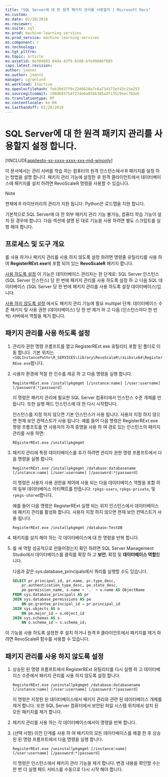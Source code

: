 ```yaml
---
title: "SQL Server에 대 한 원격 패키지 관리를 사용할지 | Microsoft Docs"
ms.custom: 
ms.date: 02/20/2018
ms.reviewer: 
ms.suite: sql
ms.prod: machine-learning-services
ms.prod_service: machine-learning-services
ms.component: r
ms.technology: 
ms.tgt_pltfrm: 
ms.topic: article
ms.assetid: 6e384893-04da-43f9-b100-bfe99888f085
caps.latest.revision: 
author: jeannt
ms.author: jeannt
manager: cgronlund
ms.workload: Inactive
ms.openlocfilehash: feb30d37f9c22d6620a7c6a734172ef43c15e253
ms.sourcegitcommit: c08d665754f274e6a85bb385adf135c9eec702eb
ms.translationtype: MT
ms.contentlocale: ko-KR
ms.lasthandoff: 02/28/2018
---
```

# <a name="enable-or-disable-remote-package-management-for-sql-server"></a>SQL Server에 대 한 원격 패키지 관리를 사용할지 설정 합니다.
[!INCLUDE[appliesto-ss-xxxx-xxxx-xxx-md-winonly](../../includes/appliesto-ss-xxxx-xxxx-xxx-md-winonly.md)]

이 문서에서는 관리 서버를 학습 하는 컴퓨터의 원격 인스턴스에서 R 패키지를 설정 하는 방법을 설명 합니다. 패키지 관리 기능에 설정한 후 원격 클라이언트에서 데이터베이스에 패키지를 설치 하려면 RevoScaleR 명령을 사용할 수 있습니다.

> [!NOTE]
> 현재에 R 라이브러리의 관리가 지원 됩니다. Python은 로드맵을 지원 합니다.

기본적으로 SQL Server에 대 한 외부 패키지 관리 기능 불가능, 컴퓨터 학습 기능이 설치 된 경우에 합니다. 다음 섹션에 설명 된 대로 기능을 사용 하려면 별도 스크립트를 실행 해야 합니다.

## <a name="overview-of-process-and-tools"></a>프로세스 및 도구 개요

를 사용 하거나 패키지 관리를 사용 하지 않도록 설정 하려면 명령줄 유틸리티를 사용 하 여 **RegisterRExt.exe**에 포함 되어 있는 **RevoScaleR** 패키지 합니다.

[사용 하도록 설정](#bkmk_enable) 이 기능은 데이터베이스 관리자는 한 단계로: SQL Server 인스턴스 (SQL Server 인스턴스) 당 한 번에 패키지 관리를 사용 하도록 설정 하 고 다음 SQL 데이터베이스 (SQL Server 당 한 번에 패키지 관리를 사용 하도록 설정 데이터베이스)입니다.

[사용 하지 않도록 설정](#bkmk_disable) 에서도 패키지 관리 기능에 필요 multipel 단계: 데이터베이스 수준 패키지 및 사용 권한 (데이터베이스) 당 한 번 제거 하 고 다음 (인스턴스마다 한 번씩) 서버에서 역할을 제거 합니다.

## <a name="bkmk_enable"></a> 패키지 관리를 사용 하도록 설정

1. 관리자 권한 명령 프롬프트를 열고 RegisterRExt.exe 유틸리티 포함 된 폴더로 이동 합니다. 기본 위치는 `<SQLInstancePath>\R_SERVICES\library\RevoScaleR\rxLibs\x64\RegisterRExe.exe`합니다.

2. 사용자 환경에 적절 한 인수를 제공 하 고 다음 명령을 실행 합니다.

    `RegisterRExt.exe /installpkgmgmt [/instance:name] [/user:username] [/password:*|password]`

    이 명령은 패키지 관리에 필요한 SQL Server 컴퓨터에서 인스턴스 수준 개체를 만듭니다. 또한 실행 패드 인스턴스에 대 한 다시 시작합니다.

    인스턴스를 지정 하지 않으면 기본 인스턴스가 사용 됩니다. 사용자 지정 하지 않으면 현재 보안 컨텍스트가 사용 됩니다. 예를 들어 다음 명령은 RegisterRExt.exe 명령 프롬프트를 연 사용자의 자격 증명을 사용 하 여 경로 있는 인스턴스의 패키지 관리를 사용 하면:

    `REgisterRExt.exe /installpkgmgmt`

3. 패키지 관리에 특정 데이터베이스를 추가 하려면 관리자 권한 명령 프롬프트에서 다음 명령을 실행 합니다.

    `RegisterRExt.exe /installpkgmgmt /database:databasename [/instance:name] [/user:username] [/password:*|password]`
   
    이 명령은 사용자 사용 권한을 제어에 사용 되는 다음 데이터베이스 역할을 포함 하 여 일부 데이터베이스 아티팩트를 만듭니다: `rpkgs-users`, `rpkgs-private`, 및 `rpkgs-shared`합니다.

    예를 들어 다음 명령은 RegisterRExt 실행 되는 위치 인스턴스에서 데이터베이스에 패키지 관리를 활성화 합니다. 사용자 지정 하지 않으면 현재 보안 컨텍스트가 사용 됩니다.

    `RegisterRExt.exe /installpkgmgmt /database:TestDB`

4. 패키지를 설치 해야 하는 각 데이터베이스에 대 한 명령을 반복 합니다.

5. 를 새 역할 성공적으로 만들어졌는지 확인 하려면 SQL Server Management Studio에서 데이터베이스를 클릭를 확장 하 고 **보안**, 확장 및 **데이터베이스 역할**합니다.

    다음과 같은 sys.database_principals에서 쿼리를 실행할 수도 있습니다.

    ```SQL
    SELECT pr.principal_id, pr.name, pr.type_desc,   
        pr.authentication_type_desc, pe.state_desc,   
        pe.permission_name, s.name + '.' + o.name AS ObjectName  
    FROM sys.database_principals AS pr  
    JOIN sys.database_permissions AS pe  
        ON pe.grantee_principal_id = pr.principal_id  
    JOIN sys.objects AS o  
        ON pe.major_id = o.object_id  
    JOIN sys.schemas AS s  
        ON o.schema_id = s.schema_id;
    ```

이 기능을 사용 하도록 설정한 후 설치 하거나 원격 R 클라이언트에서 패키지를 제거 하려면 RevoScaleR 함수를 사용할 수 있습니다.

## <a name="bkmk_disable"></a> 패키지 관리를 사용 하지 않도록 설정

1. 상승된 된 명령 프롬프트에서 RegisterRExt 유틸리티를 다시 실행 하 고 데이터베이스 수준에서 패키지 관리를 사용 하지 않도록 설정 합니다.

    `RegisterRExt.exe /uninstallpkgmgmt /database:databasename [/instance:name] [/user:username] [/password:*|password]`

    이 명령은 지정된 된 데이터베이스에서 패키지 관리와 관련 된 데이터베이스 개체를 제거 합니다. 또한 SQL Server 컴퓨터에서 보안된 파일 시스템 위치에서 설치 된 모든 패키지를 제거 합니다.

2. 패키지 관리를 사용 하는 각 데이터베이스에서이 명령을 반복 합니다.

3.  (선택 사항) 이전 단계를 사용 하 여 패키지의 모든 데이터베이스를 해결 한 후 상승된 된 명령 프롬프트에서 다음 명령을 실행 합니다.

    `RegisterRExt.exe /uninstallpkgmgmt [/instance:name] [/user:username] [/password:*|password]`

    이 명령은 인스턴스에서 패키지 관리 기능을 제거 합니다. 변경 내용을 확인할 수는 한 번 더 실행 패드 서비스를 수동으로 다시 시작 해야 합니다.

